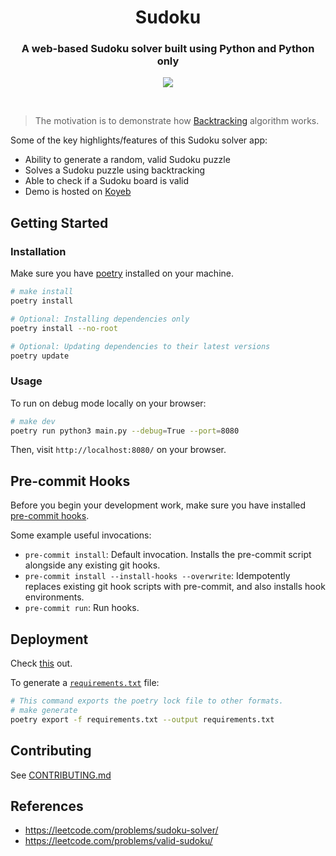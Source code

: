 <h1 align="center"><strong>Sudoku</strong></h1>
<h3 align="center">A web-based Sudoku solver built using Python and Python only
</h3>

<p align="center">
  <img width=auto height=auto src="https://media.giphy.com/media/AmEh0Bo8B1XQ7869i1/giphy.gif">
</p>

<br />

> The motivation is to demonstrate how [Backtracking](https://en.wikipedia.org/wiki/Backtracking) algorithm works.

Some of the key highlights/features of this Sudoku solver app:

-   Ability to generate a random, valid Sudoku puzzle
-   Solves a Sudoku puzzle using backtracking
-   Able to check if a Sudoku board is valid
-   Demo is hosted on [Koyeb](https://sudoku-ngshiheng.koyeb.app/)

## Getting Started

### Installation

Make sure you have [poetry](https://python-poetry.org/docs/#installation) installed on your machine.

```sh
# make install
poetry install

# Optional: Installing dependencies only
poetry install --no-root

# Optional: Updating dependencies to their latest versions
poetry update
```

### Usage

To run on debug mode locally on your browser:

```sh
# make dev
poetry run python3 main.py --debug=True --port=8080
```

Then, visit `http://localhost:8080/` on your browser.

## Pre-commit Hooks

Before you begin your development work, make sure you have installed [pre-commit hooks](https://pre-commit.com/index.html#installation).

Some example useful invocations:

-   `pre-commit install`: Default invocation. Installs the pre-commit script alongside any existing git hooks.
-   `pre-commit install --install-hooks --overwrite`: Idempotently replaces existing git hook scripts with pre-commit, and also installs hook environments.
-   `pre-commit run`: Run hooks.

## Deployment

Check [this](https://github.com/wang0618/pywebio-in-cloud) out.

To generate a [`requirements.txt`](./requirements.txt) file:

```sh
# This command exports the poetry lock file to other formats.
# make generate
poetry export -f requirements.txt --output requirements.txt
```

## Contributing

See [CONTRIBUTING.md](./CONTRIBUTING.md)

## References

-   https://leetcode.com/problems/sudoku-solver/
-   https://leetcode.com/problems/valid-sudoku/
